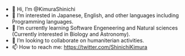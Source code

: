 - 👋 Hi, I’m @KimuraShinichi
- 👀 I’m interested in Japanese, English, and other languages including Programming languages.
- 🌱 I’m currently learning Software Engeneering and Natural sciences (Currently interested in Biology and Astronomy).
- 💞️ I’m looking to collaborate on humaniterian activities.
- 📫 How to reach me: https://twitter.com/ShinichiKimura

<!---
KimuraShinichi/KimuraShinichi is a ✨ special ✨ repository because its `README.md` (this file) appears on your GitHub profile.
You can click the Preview link to take a look at your changes.
--->
